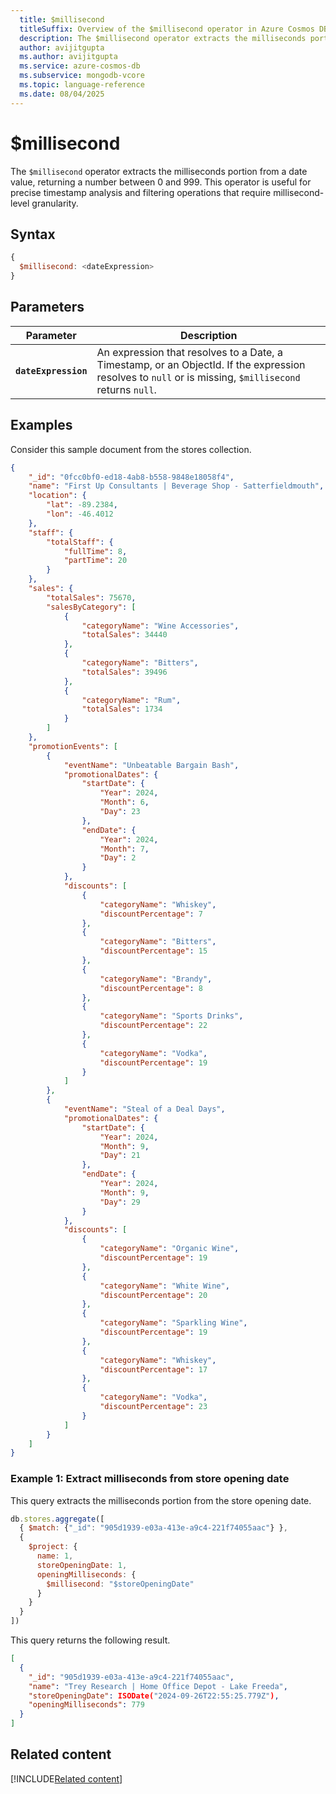 ```yaml
---
  title: $millisecond
  titleSuffix: Overview of the $millisecond operator in Azure Cosmos DB for MongoDB (vCore)
  description: The $millisecond operator extracts the milliseconds portion from a date value.
  author: avijitgupta
  ms.author: avijitgupta
  ms.service: azure-cosmos-db
  ms.subservice: mongodb-vcore
  ms.topic: language-reference
  ms.date: 08/04/2025
---
```


# $millisecond

The `$millisecond` operator extracts the milliseconds portion from a date value, returning a number between 0 and 999. This operator is useful for precise timestamp analysis and filtering operations that require millisecond-level granularity.

## Syntax

```javascript
{
  $millisecond: <dateExpression>
}
```

## Parameters

| Parameter | Description |
| --- | --- |
| **`dateExpression`** | An expression that resolves to a Date, a Timestamp, or an ObjectId. If the expression resolves to `null` or is missing, `$millisecond` returns `null`. |

## Examples

Consider this sample document from the stores collection.

```json
{
    "_id": "0fcc0bf0-ed18-4ab8-b558-9848e18058f4",
    "name": "First Up Consultants | Beverage Shop - Satterfieldmouth",
    "location": {
        "lat": -89.2384,
        "lon": -46.4012
    },
    "staff": {
        "totalStaff": {
            "fullTime": 8,
            "partTime": 20
        }
    },
    "sales": {
        "totalSales": 75670,
        "salesByCategory": [
            {
                "categoryName": "Wine Accessories",
                "totalSales": 34440
            },
            {
                "categoryName": "Bitters",
                "totalSales": 39496
            },
            {
                "categoryName": "Rum",
                "totalSales": 1734
            }
        ]
    },
    "promotionEvents": [
        {
            "eventName": "Unbeatable Bargain Bash",
            "promotionalDates": {
                "startDate": {
                    "Year": 2024,
                    "Month": 6,
                    "Day": 23
                },
                "endDate": {
                    "Year": 2024,
                    "Month": 7,
                    "Day": 2
                }
            },
            "discounts": [
                {
                    "categoryName": "Whiskey",
                    "discountPercentage": 7
                },
                {
                    "categoryName": "Bitters",
                    "discountPercentage": 15
                },
                {
                    "categoryName": "Brandy",
                    "discountPercentage": 8
                },
                {
                    "categoryName": "Sports Drinks",
                    "discountPercentage": 22
                },
                {
                    "categoryName": "Vodka",
                    "discountPercentage": 19
                }
            ]
        },
        {
            "eventName": "Steal of a Deal Days",
            "promotionalDates": {
                "startDate": {
                    "Year": 2024,
                    "Month": 9,
                    "Day": 21
                },
                "endDate": {
                    "Year": 2024,
                    "Month": 9,
                    "Day": 29
                }
            },
            "discounts": [
                {
                    "categoryName": "Organic Wine",
                    "discountPercentage": 19
                },
                {
                    "categoryName": "White Wine",
                    "discountPercentage": 20
                },
                {
                    "categoryName": "Sparkling Wine",
                    "discountPercentage": 19
                },
                {
                    "categoryName": "Whiskey",
                    "discountPercentage": 17
                },
                {
                    "categoryName": "Vodka",
                    "discountPercentage": 23
                }
            ]
        }
    ]
}
```

### Example 1: Extract milliseconds from store opening date

This query extracts the milliseconds portion from the store opening date.

```javascript
db.stores.aggregate([
  { $match: {"_id": "905d1939-e03a-413e-a9c4-221f74055aac"} },
  {
    $project: {
      name: 1,
      storeOpeningDate: 1,
      openingMilliseconds: {
        $millisecond: "$storeOpeningDate"
      }
    }
  }
])
```

This query returns the following result.

```json
[
  {
    "_id": "905d1939-e03a-413e-a9c4-221f74055aac",
    "name": "Trey Research | Home Office Depot - Lake Freeda",
    "storeOpeningDate": ISODate("2024-09-26T22:55:25.779Z"),
    "openingMilliseconds": 779
  }
]
```

## Related content

[!INCLUDE[Related content](../includes/related-content.md)]
